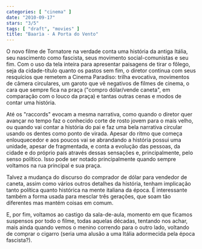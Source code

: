 ```yaml
---
categories: [ "cinema" ]
date: "2010-09-17"
stars: "3/5"
tags: [ "draft", "movies" ]
title: "Baarìa - A Porta do Vento"
---
```

O novo filme de Tornatore na verdade conta uma história da antiga
Itália, seu nascimento como fascista, seus movimento social-comunistas
e seu fim. Com o uso da tela inteira para apresentar paisagens de
tirar o fôlego, seja da cidade-título quanto os pastos sem fim, o
diretor continua com seus resquícios que remetem a Cinema Paradiso:
trilha evocativa, movimentos de câmera circulares, um garoto que
vê negativos de filmes de cinema, o cara que sempre fica na praça
("compro dólar/vende caneta", em comparação com o louco da praça)
e tantas outras cenas e modos de contar uma história.

Até os "raccords" evocam a mesma narrativa, como quando o diretor
quer avançar no tempo faz o conhecido corte de rosto jovem para o mais
velho, ou quando vai contar a história do pai e faz uma bela narrativa
circular usando os dentes como ponto de virada. Apesar do ritmo que
começa enlouquecedor e aos poucos vai se abrandando a história possui
uma unidade, apesar de fragmentada, e conta a evolução das pessoas, da
cidade e do próprio país através dessas sensações e, principalmente,
pelo senso político. Isso pode ser notado principalmente quando sempre
voltamos na rua principal e sua praça.

Talvez a mudança do discurso do comprador de dólar para vendedor
de caneta, assim como vários outros detalhes da história, tenham
implicação tanto política quanto histórica na mente italiana
da época. É interessante também a forma usada para mesclar três
gerações, que soam tão diferentes mas mantém coisas em comum.

E, por fim, voltamos ao castigo da sala-de-aula, momento em que ficamos
suspensos por todo o filme, todas aquelas décadas, tentando nos achar,
mais ainda quando vemos o menino correndo para o outro lado, voltando
de comprar o cigarro (seria uma alusão a uma Itália adormecida pela
época fascista?).

